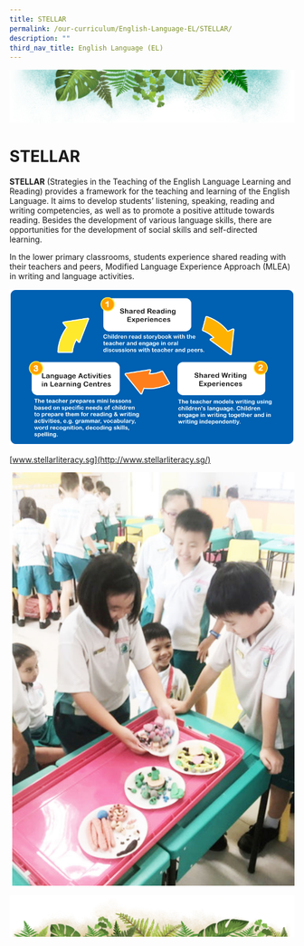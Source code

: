```yaml
---
title: STELLAR
permalink: /our-curriculum/English-Language-EL/STELLAR/
description: ""
third_nav_title: English Language (EL)
---
```

![](/images/Banner.png)

# **STELLAR**


<b>STELLAR</b> (Strategies in the Teaching of the English Language Learning and Reading) provides a framework for the teaching and learning of the English Language. It aims to develop students’ listening, speaking, reading and writing competencies, as well as to promote a positive attitude towards reading. Besides the development of various language skills, there are opportunities for the development of social skills and self-directed learning.  

In the lower primary classrooms, students experience shared reading with their teachers and peers, Modified Language Experience Approach (MLEA) in writing and language activities.

![](/images/English/EL1.png)

[www.stellarliteracy.sg](http://www.stellarliteracy.sg/)

![](/images/English/EL2.jpeg)


![](/images/bg-bottom.png)